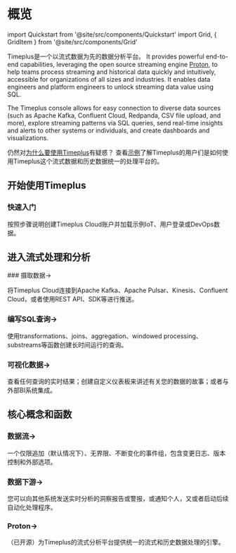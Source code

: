 # 概览

import Quickstart from '@site/src/components/Quickstart'
import Grid, { GridItem } from '@site/src/components/Grid'

Timeplus是一个以流式数据为先的数据分析平台。 It provides powerful end-to-end capabilities, leveraging the open source streaming engine [Proton](proton), to help teams process streaming and historical data quickly and intuitively, accessible for organizations of all sizes and industries. It enables data engineers and platform engineers to unlock streaming data value using SQL.

The Timeplus console allows for easy connection to diverse data sources (such as Apache Kafka, Confluent Cloud, Redpanda, CSV file upload, and more), explore streaming patterns via SQL queries, send real-time insights and alerts to other systems or individuals, and create dashboards and visualizations.

仍然对[为什么要使用Timeplus](why-timeplus)有疑惑？ 查看[示例](showcases)了解Timeplus的用户们是如何使用Timeplus这个流式数据和历史数据统一的处理平台的。

## 开始使用Timeplus

<Quickstart href="/quickstart">

  <h3>快速入门</h3>

  <p>按照步骤说明创建Timeplus Cloud账户并加载示例IoT、用户登录或DevOps数据。</p>

</Quickstart>

## 进入流式处理和分析

<Grid>
<GridItem href="/ingestion">
### 摄取数据&rarr;

将Timeplus Cloud连接到Apache Kafka、Apache Pulsar、Kinesis、Confluent Cloud，或者使用REST API、SDK等进行推送。 </GridItem> <GridItem href="/query-syntax">
### 编写SQL查询&rarr;

使用transformations、joins、aggregation、windowed processing、substreams等函数创建长时间运行的查询。 </GridItem> <GridItem href="/viz">
### 可视化数据&rarr;

查看任何查询的实时结果；创建自定义仪表板来讲述有关您的数据的故事；或者与外部BI系统集成。 </GridItem> </Grid>

## 核心概念和函数

<Grid> <GridItem href="/working-with-streams">
### 数据流&rarr;

一个仅限追加（默认情况下）、无界限、不断变化的事件组，包含变更日志、版本控制和外部选项。 </GridItem> <GridItem href="/destination">
### 数据下游&rarr;

您可以向其他系统发送实时分析的洞察报告或警报，或通知个人，又或者启动后续自动化处理程序。 </GridItem> <GridItem href="/proton">
### Proton&rarr;

（已开源）为Timeplus的流式分析平台提供统一的流式和历史数据处理的引擎。 </GridItem> </Grid>
